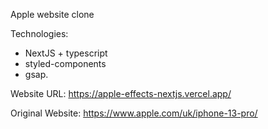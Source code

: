 Apple website clone

Technologies:

- NextJS + typescript
- styled-components
- gsap.

Website URL:
https://apple-effects-nextjs.vercel.app/

Original Website:
https://www.apple.com/uk/iphone-13-pro/
